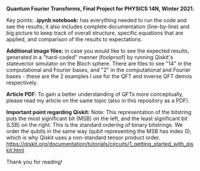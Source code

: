 **Quantum Fourier Transforms, Final Project for PHYSICS 14N, Winter 2021.**

Key points:
**.ipynb notebook:** has everything needed to run the code and see the results; it also includes complete documentation (line-by-line) and big picture to keep track of overall structure, specific equations that are applied, and comparison of the results to expectations.

**Additional image files:** in case you would like to see the expected results, generated in a "hard-coded" manner (foolproof) by running Qiskit's statevector simulator on the Bloch sphere. There are files to see "14" in the computational and Fourier bases, and "2" in the computational and Fourier bases - these are the 2 examples I use for the QFT and inverse QFT demos respectively.

**Article PDF**: To gain a better understanding of QFTs more conceptually, please read my article on the same topic (also in this repository as a PDF).

**Important point regarding Qiskit:** Note: This representation of the bitstring puts the most significant bit (MSB) on the left, and the least significant bit (LSB) on the right. This is the standard ordering of binary bitstrings. We order the qubits in the same way (qubit representing the MSB has index 0), which is why Qiskit uses a non-standard tensor product order. https://qiskit.org/documentation/tutorials/circuits/1_getting_started_with_qiskit.html

Thank you for reading!
